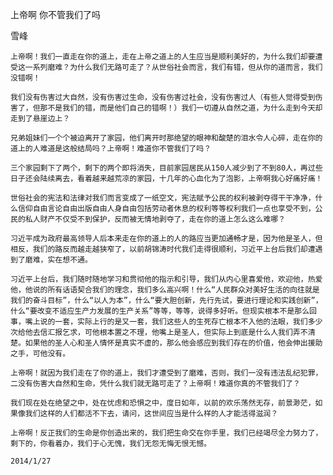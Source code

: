 上帝啊 你不管我们了吗

雪峰


    上帝啊！我们一直走在你的道上，走在上帝之道上的人生应当是顺利美好的，为什么我们却要遭受这一系列磨难？为什么我们无路可走了？从世俗社会而言，我们有错，但从你的道而言，我们没错啊！

    我们没有伤害过大自然，没有伤害过生命，没有伤害过社会，没有伤害过人（有些人觉得受到伤害了，但那不是我们的错，而是他们自己的错啊！）我们一切遵从自然之道，为什么走到今天却走到了悬崖边上？

    兄弟姐妹们一个个被迫离开了家园，他们离开时那绝望的眼神和酸楚的泪水令人心碎，走在你的道上的人难道是这般结局吗？上帝啊！难道你不管我们了吗？

    三个家园剩下了两个，剩下的两个即将消失，目前家园居民从150人减少到了不到80人，再过些日子还会陆续离去，看着越来越荒凉的家园，十几年的心血化为了泡影，上帝啊我心好痛好痛！

    世俗社会的宪法和法律对我们而言变成了一纸空文，宪法赋予公民的权利被剥夺得干干净净，什么信仰自由言论自由出版自由人身自由包括劳动者休息的权利等等权利我们一点也享受不到，公民的私人财产不仅受不到保护，反而被无情地剥夺了，走在你的道上怎么这么难哪？

    习近平成为政府最高领导人后本来走在你的道上的人的路应当更加通畅才是，因为他是圣人，但相反，我们的路反而越走越狭窄了，以前胡锦涛时代我们走得很顺利，习近平上台后我们却遭遇到了磨难，实在想不通。

    习近平上台后，我们随时随地学习和贯彻他的指示和引导，我们从内心里喜爱他，欢迎他，热爱他，他说的所有话语契合我们的理念，我们多么高兴啊！什么“人民群众对美好生活的向往就是我们的奋斗目标”，什么“以人为本”，什么“要大胆创新，先行先试，要进行理论和实践创新”，什么“要改变不适应生产力发展的生产关系”等等，等等，说得多好听。但现实根本不是那么回事，嘴上说的一套，实际上行的是又一套，我们这些人的生死存亡根本不入他的法眼，我们多少次给他去信汇报乞求，可他根本置之不理，他嘴上是圣人，但实际上到底是什么人我们弄不清楚。如果他的圣人心和圣人情怀是真实不虚的，那么他会感应到我们存在的价值，他会伸出援助之手，可他没有。

    上帝啊！就因为我们走在了你的道上，我们才遭受到了磨难，否则，我们一没有违法乱纪犯罪，二没有伤害大自然和生命，凭什么我们就无路可走了？上帝啊！难道你真的不管我们了？

    我们现在处在绝望之中，处在忧虑和恐惧之中，度日如年，以前的欢乐荡然无存，前景渺茫，如果像我们这样的人们都活不下去，请问，这世间应当是什么样的人才能活得滋润？

    上帝啊！反正我们的生命是你创造出来的，我们把生命交在你手里，我们已经竭尽全力努力了，剩下的，你看着办，我们于心无愧，我们无怨无悔无恨无憾。

    2014/1/27



